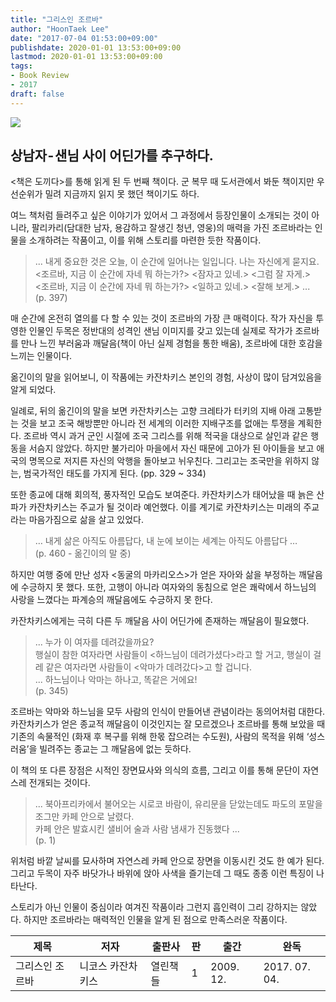 ```yaml
---
title: "그리스인 조르바"
author: "HoonTaek Lee"
date: "2017-07-04 01:53:00+09:00"
publishdate: 2020-01-01 13:53:00+09:00
lastmod: 2020-01-01 13:53:00+09:00
tags:
- Book Review
- 2017
draft: false
---
```


![](http://image.yes24.com/momo/TopCate1239/MidCate003/123824492.jpg)

## 상남자 - 샌님 사이 어딘가를 추구하다.

<책은 도끼다>를 통해 읽게 된 두 번째 책이다. 군 복무 때 도서관에서 봐둔 책이지만 우선순위가 밀려 지금까지 읽지 못 했던 책이기도 하다.

여느 책처럼 들려주고 싶은 이야기가 있어서 그 과정에서 등장인물이 소개되는 것이 아니라, 팔리카리(담대한 남자, 용감하고 잘생긴 청년, 영웅)의 매력을 가진 조르바라는 인물을 소개하려는 작품이고, 이를 위해 스토리를 마련한 듯한 작품이다.

> ... 내게 중요한 것은 오늘, 이 순간에 일어나는 일입니다. 나는 자신에게 묻지요.   
<조르바, 지금 이 순간에 자네 뭐 하는가?> <잠자고 있네.> <그럼 잘 자게.>  
<조르바, 지금 이 순간에 자네 뭐 하는가?> <일하고 있네.> <잘해 보게.> ...  
(p. 397)

매 순간에 온전히 열의를 다 할 수 있는 것이 조르바의 가장 큰 매력이다. 작가 자신을 투영한 인물인 두목은 정반대의 성격인 샌님 이미지를 갖고 있는데 실제로 작가가 조르바를 만나 느낀 부러움과 깨달음(책이 아닌 실제 경험을 통한 배움), 조르바에 대한 호감을 느끼는 인물이다.

옮긴이의 말을 읽어보니, 이 작품에는 카잔차키스 본인의 경험, 사상이 많이 담겨있음을 알게 되었다.

일례로, 뒤의 옮긴이의 말을 보면 카잔차키스는 고향 크레타가 터키의 지배 아래 고통받는 것을 보고 조국 해방뿐만 아니라 전 세계의 이러한 지배구조를 없애는 투쟁을 계획한다. 조르바 역시 과거 군인 시절에 조국 그리스를 위해 적국을 대상으로 살인과 같은 행동을 서슴지 않았다. 하지만 불가리아 마을에서 자신 때문에 고아가 된 아이들을 보고 애국의 명목으로 저지른 자신의 악행을 돌아보고 뉘우친다. 그리고는 조국만을 위하지 않는, 범국가적인 태도를 가지게 된다. (pp. 329 ~ 334)

또한 종교에 대해 회의적, 풍자적인 모습도 보여준다. 카잔차키스가 태어났을 때 늙은 산파가 카잔차키스는 주교가 될 것이라 예언했다. 이를 계기로 카잔차키스는 미래의 주교라는 마음가짐으로 삶을 살고 있었다.

> … 내게 삶은 아직도 아름답다, 내 눈에 보이는 세계는 아직도 아름답다 …  
(p. 460 - 옮긴이의 말 중)

하지만 여행 중에 만난 성자 <동굴의 마카리오스>가 얻은 자아와 삶을 부정하는 깨달음에 수긍하지 못 했다. 또한, 고행이 아니라 여자와의 동침으로 얻은 쾌락에서 하느님의 사랑을 느꼈다는 파계승의 깨달음에도 수긍하지 못 한다.

카잔차키스에게는 극히 다른 두 깨달음 사이 어딘가에 존재하는 깨달음이 필요했다.

> ... 누가 이 여자를 데려갔을까요?  
행실이 참한 여자라면 사람들이 <하느님이 데려가셨다>라고 할 거고, 행실이 걸레 같은 여자라면 사람들이 <악마가 데려갔다>고 할 겁니다.  
... 하느님이나 악마는 하나고, 똑같은 거에요!  
(p. 345)

조르바는 악마와 하느님을 모두 사람의 인식이 만들어낸 관념이라는 동의어처럼 대한다. 카잔차키스가 얻은 종교적 깨달음이 이것인지는 잘 모르겠으나 조르바를 통해 보았을 때 기존의 속물적인 (화재 후 복구를 위해 한몫 잡으려는 수도원), 사람의 목적을 위해 ‘성스러움’을 빌려주는 종교는 그 깨달음에 없는 듯하다.

이 책의 또 다른 장점은 시적인 장면묘사와 의식의 흐름, 그리고 이를 통해 문단이 자연스레 전개되는 것이다.

> ... 북아프리카에서 불어오는 시로코 바람이, 유리문을 닫았는데도 파도의 포말을 조그만 카페 안으로 날렸다.  
카페 안은 발효시킨 샐비어 술과 사람 냄새가 진동했다 ...  
(p. 1)

위처럼 바깥 날씨를 묘사하며 자연스레 카페 안으로 장면을 이동시킨 것도 한 예가 된다. 그리고 두목이 자주 바닷가나 바위에 앉아 사색을 즐기는데 그 때도 종종 이런 특징이 나타난다.

스토리가 아닌 인물이 중심이라 여겨진 작품이라 그런지 흡인력이 그리 강하지는 않았다. 하지만 조르바라는 매력적인 인물을 알게 된 점으로 만족스러운 작품이다.

|제목|저자|출판사|판|출간|완독|
|------|---|---|---|---|---|
|그리스인 조르바|니코스 카잔차키스|열린책들|1|2009. 12.|2017. 07. 04.|
